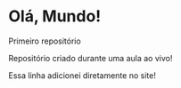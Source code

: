 # Olá, Mundo!
Primeiro repositório

Repositório criado durante uma aula ao vivo!

Essa linha adicionei diretamente no site!
